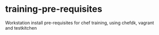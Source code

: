 # training-pre-requisites
Workstation install pre-requisites for chef training, using chefdk, vagrant and testkitchen
